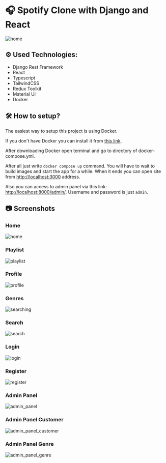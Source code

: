 # 🎧 Spotify Clone with Django and React
![home](./screenshots/home.PNG)
## ⚙ Used Technologies:
- Django Rest Framework
- React
- Typescript
- TailwindCSS
- Redux Toolkit
- Material UI
- Docker

## 🛠 How to setup?
The easiest way to setup this project is using Docker. 

If you don't have Docker you can install it from [this link](https://www.docker.com/products/docker-desktop/).

After downloading Docker open terminal and go to directory of docker-compose.yml. 

After all just write `docker compose up` command. You will have to wait to build images and start the app for a while. When it ends you can open site from [http://localhost:3000](http://localhost:3000) address.

Also you can access to admin panel via this link: [http://localhost:8000/admin/](http://localhost:8000/admin/). Username and password is just `admin`.

## 📷 Screenshots
### Home
![home](./screenshots/home.PNG)

### Playlist
![playlist](./screenshots/playlist_page.PNG)

### Profile
![profile](./screenshots/profile.PNG)

### Genres
![searching](./screenshots/searching.PNG)

### Search
![search](./screenshots/search.PNG)

### Login
![login](./screenshots/login.PNG)

### Register
![register](./screenshots/register.PNG)

### Admin Panel
![admin_panel](./screenshots/admin_panel.PNG)

### Admin Panel Customer
![admin_panel_customer](./screenshots/admin_panel_customer.PNG)

### Admin Panel Genre
![admin_panel_genre](./screenshots/admin_panel_genre.PNG)